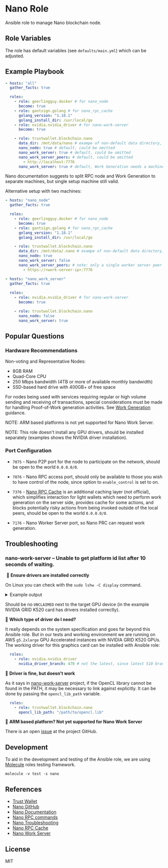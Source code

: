 # Nano Role

Ansible role to manage Nano blockchain node.

## Role Variables

The role has default variables (see `defaults/main.yml`) which can be adjusted.

## Example Playbook

```yaml
- hosts: "all"
  gather_facts: true

  roles:
    - role: geerlingguy.docker # for nano_node
      become: true
    - role: gantsign.golang # for nano_rpc_cache
      golang_version: "1.18.1"
      golang_install_dir: /usr/local/go
    - role: nvidia.nvidia_driver # for nano-work-server
      become: true

    - role: trustwallet.blockchain.nano
      data_dir: /mnt/data/nano # exampe of non-default data directory, default is /home/nano/.nano
      nano_node: true # default, could be omitted
      nano_work_server: true # default, could be omitted
      nano_work_server_peers: # default, could be omitted
        - http://localhost:7776
      nano_work_server: true # default, Work Generation needs a machine with GPU attached
```

Nano documentation suggests to split RPC node and Work Generation to separate machines, but single setup machine still valid.

Alternative setup with two machines:

```yaml
- hosts: "nano_node"
  gather_facts: true

  roles:
    - role: geerlingguy.docker # for nano_node
      become: true
    - role: gantsign.golang # for nano_rpc_cache
      golang_version: "1.18.1"
      golang_install_dir: /usr/local/go

    - role: trustwallet.blockchain.nano
      data_dir: /mnt/data/.nano # exampe of non-default data directory, default is /home/nano/.nano
      nano_node: true
      nano_work_server: false
      nano_work_server_peers: # note: only a single worker server peer is supported atm
        - https://<work-server-ip>:7776

- hosts: "nano_work_server"
  gather_facts: true
  
  roles:
    - role: nvidia.nvidia_driver # for nano-work-server
      become: true

    - role: trustwallet.blockchain.nano
      nano_node: false
      nano_work_server: true
```

## Popular Questions

### Hardware Recommendations

Non-voting and Representative Nodes:

* 8GB RAM
* Quad-Core CPU
* 250 Mbps bandwidth (4TB or more of available monthly bandwidth)
* SSD-based hard drive with 400GB+ of free space

For nodes being used with services requiring regular or high volume sending and receiving of transactions,
special considerations must be made for handling Proof-of-Work generation activities.
See [Work Generation](https://docs.nano.org/integration-guides/work-generation/) guidance.

NOTE: ARM based platforms is not yet supported for Nano Work Server.

NOTE: This role doesn't install any GPU drivers, should be installed separately (examples shows the NVIDIA driver installation).

### Port Configuration

* `7075` - Nano P2P port for the node to participate on the network, should be open to the world `0.0.0.0/0`.

* `7076` - Nano RPC access port, should only be available to those you wish to have control of the node, since option to `enable_control` is set to on.

* `7376` - [Nano RPC Cache](https://github.com/catenocrypt/nano-work-cache) is an additional caching layer (not official), which simplifies interaction for
light wallets which need to perform work generation on the server side,
provides cache for some actions, and blocks potentially risky actions from being invoked outside of the local peers, should be open to the world `0.0.0.0/0`.

* `7176` - Nano Worker Server port, so Nano PRC can request work generation.

## Troubleshooting

### nano-work-server – Unable to get platform id list after 10 seconds of waiting.

 🔰 **Ensure drivers are installed correctly**

On Linux you can check with the `sudo lshw -C display` command.  

<details>
<summary>Example output</summary>

```sh
$ sudo lshw -C display
  *-display:0 UNCLAIMED     
      description: VGA compatible controller
      product: GD 5446
      vendor: Cirrus Logic
      physical id: 2
      bus info: pci@0000:00:02.0
      version: 00
      width: 32 bits
      clock: 33MHz
      capabilities: vga_controller
      configuration: latency=0
      resources: memory:e8000000-e9ffffff memory:ee080000-ee080fff memory:c0000-dffff
  *-display:1
      description: VGA compatible controller
      product: GK104GL [GRID K520]
      vendor: NVIDIA Corporation
      physical id: 3
      bus info: pci@0000:00:03.0
      version: a1
      width: 64 bits
      clock: 33MHz
      capabilities: pm msi pciexpress vga_controller bus_master cap_list rom
      configuration: driver=nvidia latency=248
      resources: irq:114 memory:ec000000-ecffffff memory:e0000000-e7ffffff    memory:ea000000-ebffffff ioport:c100(size=128) memory:ee000000-ee07ffff
```
</details>

Should be no `UNCLAIMED` next to the target GPU device (in the example NVIDIA GRID K520 card has drivers installed correctly).

🔰 **Which type of driver do I need?**

It really depends on the system specification and goes far beyond this Ansible role. But in our tests and working environment we are running on AWS `g5.2xlarge` GPU Accelerated instances with NVIDIA GRID K520 GPUs. The working driver for this graphics card can be installed with Ansible role:

```yml
  roles:
    - role: nvidia.nvidia_driver
      nvidia_driver_branch: 470 # not the latest, since latest 510 branch not working
```

🔰 **Driver is fine, but doesn't work**

As it says in [nano-work-server](https://github.com/nanocurrency/nano-work-server) project, if the OpenCL library cannot be found in the PATH, it may be necessary to link against explicitly. It can be done by passing the `opencl_lib_path` variable.

```yml
  roles:
    - role: trustwallet.blockchain.nano
      opencl_lib_path: "/path/to/opencl.lib"
```

🔰 **ARM based platform? Not yet supported for Nano Work Server**

There is an open [issue](https://github.com/nanocurrency/nano-work-server/issues/33) at the project GitHub.

## Development

To aid in the development and testing of the Ansible role, we are 
using [Molecule](https://molecule.readthedocs.io/en/latest/index.html) roles testing framework.

```shell
molecule -v test -s nano
```

## References

* [Trust Wallet](https://trustwallet.com)
* [Nano GitHub](https://github.com/nanocurrency/nano-node)
* [Nano Documentation](https://docs.nano.org/running-a-node/overview/)
* [Nano RPC commands](https://docs.nano.org/commands/rpc-protocol/)
* [Nano Troubleshooting](https://docs.nano.org/running-a-node/troubleshooting/)
* [Nano RPC Cache](https://github.com/catenocrypt/nano-work-cache)
* [Nano Work Server](https://github.com/nanocurrency/nano-work-server)

## License

MIT
